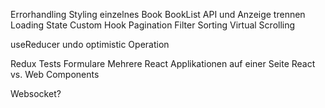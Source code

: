 Errorhandling
Styling
einzelnes Book
BookList
API und Anzeige trennen
Loading State
Custom Hook
Pagination
Filter
Sorting
Virtual Scrolling

useReducer
undo
optimistic Operation

Redux
Tests
Formulare
Mehrere React Applikationen auf einer Seite
React vs. Web Components

Websocket?

